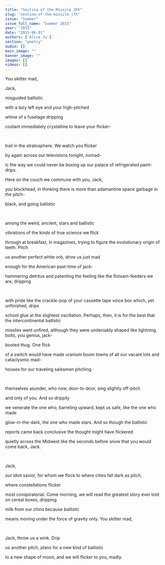 ```yaml
---
title: "Sestina of the Missile JFK"
slug: "sestina-of-the-missile-jfk"
issue: "Summer"
issue_full_name: "Summer 2015"
year: "2015"
date: "2015-06-01"
authors: ['Alice Ju']
section: "poetry"
audio: []
main_image: ""
banner_image: ""
images: []
videos: []
---
```

You skitter mad,

 Jack,

 misguided ballistic

 with a lazy left eye and your high-pitched

 whine of a fuselage dripping

 coolant immediately crystalline to leave your flicker-

  

 trail in the stratosphere. We watch you flicker

 by again across our televisions tonight, nomad-

 ic the way we could never be boxing up our palace of refrigerated paint-drips.

 Here on the couch we commune with you, Jack,

 you blockhead, in thinking there is more than adamantine space garbage in the pitch-

 black, and going ballistic

  

 among the weird, ancient, stars and ballistic

 vibrations of the kinds of true science we flick

 through at breakfast, in magazines, trying to figure the evolutionary origin of teeth. Pitch

 us another perfect white orb, drive us just mad

 enough for the American past-time of jack-

 hammering detritus and patenting the feeling like the flotsam-feeders we are, dripping

  

 with pride like the crackle-pop of your cassette tape voice box which, yet unfinished, drips

 school glue at the slightest oscillation. Perhaps, then, it is for the best that the intercontinental ballistic

 missiles went unfired, although they were undeniably shaped like lightning bolts, you genius, jack-

 booted thug. One flick

 of a switch would have made uranium boom towns of all our vacant lots and cataclysmic mad-

 houses for our traveling salesmen pitching

  

 themselves asunder, who now, door-to-door, sing slightly off-pitch

 and only of you. And so drippily

 we venerate the one who, barreling upward, kept us safe, like the one who made

 glow-in-the-dark, the one who made stars. And so though the ballistic

 reports came back conclusive the thought might have flickered

 quietly across the Midwest like the seconds before snow that you would come back, Jack.

  

 Jack,

 our idiot savior, for whom we flock to where cities fall dark as pitch,

 where constellations flicker

 most conspiratorial. Come morning, we will read the greatest story ever told on cereal boxes, dripping

 milk from our chins because *ballistic*

 means moving under the force of gravity only. You skitter mad,

  

 Jack, throw us a wink. Drip

 us another pitch, plans for a new kind of ballistic

 to a new shape of moon, and we will flicker to you, madly.

